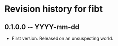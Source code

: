 # Revision history for fibt

## 0.1.0.0 -- YYYY-mm-dd

* First version. Released on an unsuspecting world.
